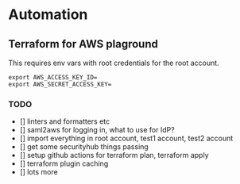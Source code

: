 # Automation

## Terraform for AWS plaground

This requires env vars with root credentials for the root account.

```
export AWS_ACCESS_KEY_ID=
export AWS_SECRET_ACCESS_KEY=
```

### TODO

- [] linters and formatters etc
- [] saml2aws for logging in, what to use for IdP?
- [] import everything in root account, test1 account, test2 account
- [] get some securityhub things passing
- [] setup github actions for terraform plan, terraform apply
- [] terraform plugin caching
- [] lots more
